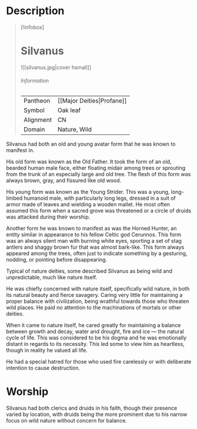 # Description

> [!infobox]
> # Silvanus
> ![[silvanus.jpg|cover hsmall]]
> ###### Information
> | | |
> |---|---|
> | Pantheon | [[Major Deities\|Profane]] |
> | Symbol | Oak leaf |
> | Alignment | CN |
> | Domain | Nature, Wild |

Silvanus had both an old and young avatar form that he was known to manifest in.

His old form was known as the Old Father. It took the form of an old, bearded human male face, either floating midair among trees or sprouting from the trunk of an especially large and old tree. The flesh of this form was always brown, gray, and fissured like old wood.

His young form was known as the Young Strider. This was a young, long-limbed humanoid male, with particularly long legs, dressed in a suit of armor made of leaves and wielding a wooden mallet. He most often assumed this form when a sacred grove was threatened or a circle of druids was attacked during their worship.

Another form he was known to manifest as was the Horned Hunter, an entity similar in appearance to his fellow Celtic god Cerunnos. This form was an always silent man with burning white eyes, sporting a set of stag antlers and shaggy brown fur that was almost bark-like. This form always appeared among the trees, often just to indicate something by a gesturing, nodding, or pointing before disappearing.

Typical of nature deities, some described Silvanus as being wild and unpredictable, much like nature itself.

He was chiefly concerned with nature itself, specifically wild nature, in both its natural beauty and fierce savagery. Caring very little for maintaining a proper balance with civilization, being wrathful towards those who threaten wild places. He paid no attention to the machinations of mortals or other deities.

When it came to nature itself, he cared greatly for maintaining a balance between growth and decay, water and drought, fire and ice — the natural cycle of life. This was considered to be his dogma and he was emotionally distant in regards to its necessity. This led some to view him as heartless, though in reality he valued all life.

He had a special hatred for those who used fire carelessly or with deliberate intention to cause destruction.

# Worship

Silvanus had both clerics and druids in his faith, though their presence varied by location, with druids being the more prominent due to his narrow focus on wild nature without concern for balance.